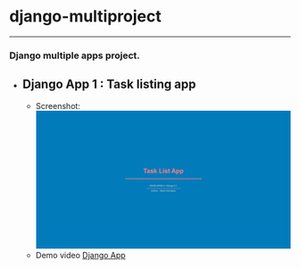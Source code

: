 # django-multiproject

---

### Django multiple apps project.

- ## Django App 1 : Task listing app
  - Screenshot:
    ![Django Task App](djangoapp1.gif)
  - Demo video
    [Django App](https://www.youtube.com/watch?v=vnqP7HtBwhc)

